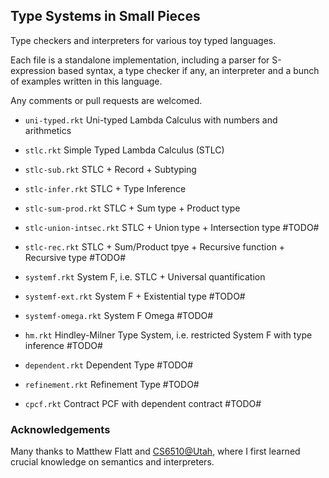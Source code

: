 ## Type Systems in Small Pieces

Type checkers and interpreters for various toy typed languages.

Each file is a standalone implementation, including a parser for S-expression based syntax, a type checker if any, an interpreter and a bunch of examples written in this language.

Any comments or pull requests are welcomed.

* `uni-typed.rkt` Uni-typed Lambda Calculus with numbers and arithmetics

* `stlc.rkt` Simple Typed Lambda Calculus (STLC)

* `stlc-sub.rkt` STLC + Record + Subtyping

* `stlc-infer.rkt` STLC + Type Inference

* `stlc-sum-prod.rkt` STLC + Sum type + Product type

* `stlc-union-intsec.rkt` STLC + Union type + Intersection type #TODO#

* `stlc-rec.rkt` STLC + Sum/Product tpye + Recursive function + Recursive type #TODO#

* `systemf.rkt` System F, i.e. STLC + Universal quantification

* `systemf-ext.rkt` System F + Existential type #TODO#

* `systemf-omega.rkt` System F Omega #TODO#

* `hm.rkt` Hindley-Milner Type System, i.e. restricted System F with type inference #TODO#

* `dependent.rkt` Dependent Type #TODO#

* `refinement.rkt` Refinement Type #TODO#

* `cpcf.rkt` Contract PCF with dependent contract #TODO#

### Acknowledgements 
Many thanks to Matthew Flatt and [CS6510@Utah](http://www.eng.utah.edu/~cs6510/schedule.html), where I first learned crucial knowledge on semantics and interpreters.
